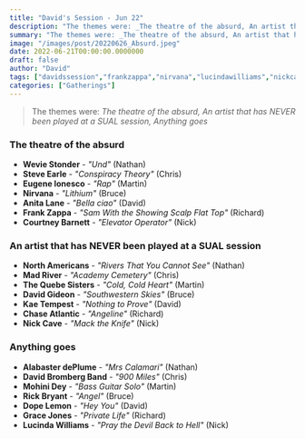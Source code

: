 ```yaml
---
title: "David's Session - Jun 22"
description: "The themes were: _The theatre of the absurd, An artist that has NEVER been played at a SUAL session, Anything goes_"
summary: "The themes were: _The theatre of the absurd, An artist that has NEVER been played at a SUAL session, Anything goes_"
image: "/images/post/20220626_Absurd.jpeg"
date: 2022-06-21T00:00:00.0000000
draft: false
author: "David"
tags: ["davidssession","frankzappa","nirvana","lucindawilliams","nickcave","dopelemon","steveearle","kaetempest","davidgideon","madriver","anitalane","mohinidey","rickbryant","gracejones","weviestonder","eugeneionesco","chaseatlantic","northamericans","courtneybarnett","thequebesisters","alabasterdeplume","davidbrombergband"]
categories: ["Gatherings"]
---
```

> The themes were: _The theatre of the absurd, An artist that has NEVER been played at a SUAL session, Anything goes_
### The theatre of the absurd
- **Wevie Stonder** - _"Und"_ (Nathan)
- **Steve Earle** - _"Conspiracy Theory"_ (Chris)
- **Eugene Ionesco** - _"Rap"_ (Martin)
- **Nirvana** - _"Lithium"_ (Bruce)
- **Anita Lane** - _"Bella ciao"_ (David)
- **Frank Zappa** - _"Sam With the Showing Scalp Flat Top"_ (Richard)
- **Courtney Barnett** - _"Elevator Operator"_ (Nick)
### An artist that has NEVER been played at a SUAL session
- **North Americans** - _"Rivers That You Cannot See"_ (Nathan)
- **Mad River** - _"Academy Cemetery"_ (Chris)
- **The Quebe Sisters** - _"Cold, Cold Heart"_ (Martin)
- **David Gideon** - _"Southwestern Skies"_ (Bruce)
- **Kae Tempest** - _"Nothing to Prove"_ (David)
- **Chase Atlantic** - _"Angeline"_ (Richard)
- **Nick Cave** - _"Mack the Knife"_ (Nick)
### Anything goes
- **Alabaster dePlume** - _"Mrs Calamari"_ (Nathan)
- **David Bromberg Band** - _"900 Miles"_ (Chris)
- **Mohini Dey** - _"Bass Guitar Solo"_ (Martin)
- **Rick Bryant** - _"Angel"_ (Bruce)
- **Dope Lemon** - _"Hey You"_ (David)
- **Grace Jones** - _"Private Life"_ (Richard)
- **Lucinda Williams** - _"Pray the Devil Back to Hell"_ (Nick)
